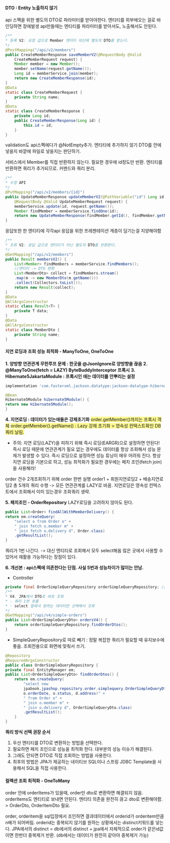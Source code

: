 #### DTO : Entity 노출하지 않기
api 스펙을 위한 별도의 DTO로 파라미터를 받아야한다. 
엔티티를 외부에오는 걸로 바인딩하면 장애발생
api만들때는 엔티티를 파라미터를 받아서도, 노출해서도 안된다.
```java
/**
* 등록 V2: 요청 값으로 Member 엔티티 대신에 별도의 DTO를 받는다.
*/
@PostMapping("/api/v2/members")
public CreateMemberResponse saveMemberV2(@RequestBody @Valid
	CreateMemberRequest request) {
	Member member = new Member();
	member.setName(request.getName());
	Long id = memberService.join(member);
	return new CreateMemberResponse(id);
}
@Data
static class CreateMemberRequest {
	private String name;
}
@Data
static class CreateMemberResponse {
	private Long id;
	public CreateMemberResponse(Long id) {
		this.id = id;
	}
}
```
validation도 api스펙에다가 @NotEmpty추가. 엔티티에 추가하지 않기
DTO를 안에넣을지 바깥에 파일로 넣을지는 판단하기.

서비스에서 Member를 직접 반환하지 않는다. 필요한 경우에 id정도만 반환. 엔티티를 반환하면 쿼리가 추가되므로. 커멘드와 쿼리 분리.
```java
/**
* 수정 API
*/
@PutMapping("/api/v2/members/{id}")
public UpdateMemberResponse updateMemberV2(@PathVariable("id") Long id,
	@RequestBody @Valid UpdateMemberRequest request) {
	memberService.update(id, request.getName());
	Member findMember = memberService.findOne(id);
	return new UpdateMemberResponse(findMember.getId(), findMember.getName());
}
```

응답또한 한 엔티티에 각각api 응답을 위한 프레젠테이션 계층이 담기는걸 지양해야함

```java
/**
* 조회 V2: 응답 값으로 엔티티가 아닌 별도의 DTO를 반환한다.
*/
@GetMapping("/api/v2/members")
public Result membersV2() {
	List<Member> findMembers = memberService.findMembers();
	//엔티티 -> DTO 변환
	List<MemberDto> collect = findMembers.stream()
	.map(m -> new MemberDto(m.getName()))
	.collect(Collectors.toList());
	return new Result(collect);
}
@Data
@AllArgsConstructor
static class Result<T> {
	private T data;
}
@Data
@AllArgsConstructor
static class MemberDto {
	private String name;
}
```

#### 지연 로딩과 조회 성능 최적화 - ManyToOne, OneToOne
**1. 양방향 연관관계 무한루프 문제 : 한곳을 @JsonIgnore로 양방향을 끊음**
**2. @ManyToOne(fetch = LAZY) ByteBuddyInterceptor 프록시**
**3. Hibernate5JakartaModule : 프록시인 애는 데이터를 안뿌리는 설정**
```gradle
implementation 'com.fasterxml.jackson.datatype:jackson-datatype-hibernate5-jakarta'
```

```java
@Bean
Hibernate5Module hibernate5Module() {
return new Hibernate5Module();
}
```

**4. 지연로딩 : 데이터가 있는애들은 강제초기화**
<span style="background:#fff88f">order.getMember()까지는 프록시 객체</span>
<span style="background:#fff88f">order.getMember().getName() : Lazy 강제 초기화 > 영속성 컨택스트확인 DB쿼리 날림.</span>

- 주의: 지연 로딩(LAZY)을 피하기 위해 즉시 로딩(EARGR)으로 설정하면 안된다! 즉시 로딩 때문에 연관관계가 필요 없는 경우에도 데이터를 항상 조회해서 성능 문제가 발생할 수 있다. 즉시 로딩으로 설정하면 성능 튜닝이 매우 어려워 진다. 항상 지연 로딩을 기본으로 하고, 성능 최적화가 필요한 경우에는 페치 조인(fetch join)을 사용해라!

order 건수 2개조회하기 위해 order 한번 실행 
order1 + 회원지연로딩2 + 배송지연로딩2 총 5개의 쿼리 수행
-> 모든 연관관계를 LAZY로 바꿈. 지연로딩은 영속성 컨텍스트에서 조회해서 이미 있는경우 조회쿼리 생략.

**5. 패치조인 - OrderRepository**
LAZY로딩을 고려하지 않아도 된다.
```java
public List<Order> findAllWithMemberDelivery() {
return em.createQuery(
	"select o from Order o" +
	" join fetch o.member m" +
	" join fetch o.delivery d", Order.class)
	.getResultList();
}
```
쿼리가 1번 나간다. -> 대신 엔티티로 조회해서 모두 select해옴
많은 곳에서 사용할 수 있어서 재활용 가능하다는 장점이 있다.

**6. 개선본 : api스펙에 의존한다는 단점. 사실 5번과 성능차이가 많이는 안남.**
- Controller
```java
private final OrderSimpleQueryRepository orderSimpleQueryRepository; //의존관계 주입
/**
* V4. JPA에서 DTO로 바로 조회
* - 쿼리 1번 호출
* - select 절에서 원하는 데이터만 선택해서 조회
*/
@GetMapping("/api/v4/simple-orders")
public List<OrderSimpleQueryDto> ordersV4() {
	return orderSimpleQueryRepository.findOrderDtos();
}
```

- SimpleQueryRepository로 따로 빼기 : 정말 복잡한 쿼리가 필요할 때 유지보수에 좋음. 조회전용으로 화면에 맞춰서 쓰기.
```java
@Repository
@RequiredArgsConstructor
public class OrderSimpleQueryRepository {
private final EntityManager em;
public List<OrderSimpleQueryDto> findOrderDtos() {
	return em.createQuery(
		"select new
		jpabook.jpashop.repository.order.simplequery.OrderSimpleQueryDto(o.id, m.name,
		o.orderDate, o.status, d.address)" +
		" from Order o" +
		" join o.member m" +
		" join o.delivery d", OrderSimpleQueryDto.class)
		.getResultList();
	}
}
```

**쿼리 방식 선택 권장 순서**
1. 우선 엔티티를 DTO로 변환하는 방법을 선택한다.
2. 필요하면 페치 조인으로 성능을 최적화 한다. 대부분의 성능 이슈가 해결된다.
3. 그래도 안되면 DTO로 직접 조회하는 방법을 사용한다.
4. 최후의 방법은 JPA가 제공하는 네이티브 SQL이나 스프링 JDBC Template을 사용해서 SQL을 직접 사용한다.

#### 컬렉션 조회 최적화 - OneToMany
order 안에 orderItems가 있을때, order만 dto로 변환하면 해결되지 않음. orderItems도 엔티티로 보내면 안된다. 엔티티 의존을 완전히 끊고 dto로 변환해야함. > OrderDto, OrderItemDto 필요.

order, orderitem을  sql입장에서 조인하면 결과데이터에서 orderid가 orderitem만큼 n배가 되어버림. 
orderid는 중복되지 않기를 원하는 상황에서는 distinct키워드를 넣는다.
JPA에서의 distinct = db에서의 distinct + jpa에서 자체적으로 order가 같은id값이면 한번더 중복제거 반환. (db에서는 데이터가 완전히 같아야 중복제거 가능)

